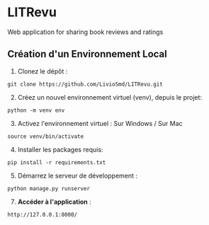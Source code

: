 # LITRevu
Web application for sharing book reviews and ratings 


## Création d'un Environnement Local

1. Clonez le dépôt :
```
git clone https://github.com/LivioSmd/LITRevu.git
```
2. Créez un nouvel environnement virtuel (venv), depuis le projet:
```
python -m venv env
```
3. Activez l'environnement virtuel :
Sur Windows / Sur Mac
```
source venv/bin/activate
```
4. Installer les packages requis:
```
pip install -r requirements.txt
```
5. Démarrez le serveur de développement :
```
python manage.py runserver
```
7. **Accéder à l'application** :
```
http://127.0.0.1:8000/
```

